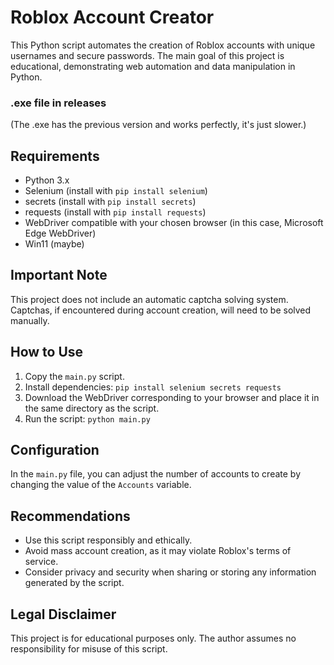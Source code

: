 # Roblox Account Creator

This Python script automates the creation of Roblox accounts with unique usernames and secure passwords. The main goal of this project is educational, demonstrating web automation and data manipulation in Python.

### .exe file in releases
(The .exe has the previous version and works perfectly, it's just slower.)

## Requirements

- Python 3.x
- Selenium (install with `pip install selenium`)
- secrets (install with `pip install secrets`)
- requests (install with `pip install requests`)
- WebDriver compatible with your chosen browser (in this case, Microsoft Edge WebDriver)
- Win11 (maybe)

## Important Note

This project does not include an automatic captcha solving system. Captchas, if encountered during account creation, will need to be solved manually.

## How to Use

1. Copy the `main.py` script.
2. Install dependencies: `pip install selenium secrets requests`
3. Download the WebDriver corresponding to your browser and place it in the same directory as the script.
4. Run the script: `python main.py`

## Configuration

In the `main.py` file, you can adjust the number of accounts to create by changing the value of the `Accounts` variable.

## Recommendations

- Use this script responsibly and ethically.
- Avoid mass account creation, as it may violate Roblox's terms of service.
- Consider privacy and security when sharing or storing any information generated by the script.

## Legal Disclaimer

This project is for educational purposes only. The author assumes no responsibility for misuse of this script.
